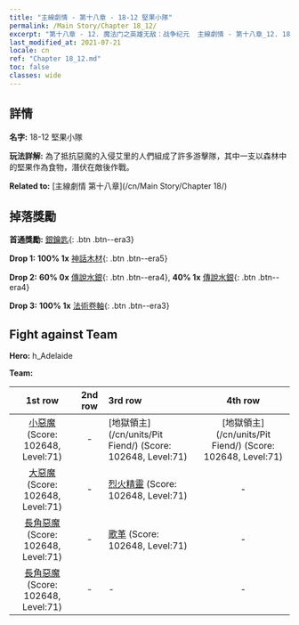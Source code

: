```yaml
---
title: "主線劇情 - 第十八章 - 18-12 堅果小隊"
permalink: /Main Story/Chapter 18_12/
excerpt: "第十八章 - 12. 魔法门之英雄无敌：战争纪元  主線劇情 - 第十八章_12. 18-12 堅果小隊"
last_modified_at: 2021-07-21
locale: cn
ref: "Chapter 18_12.md"
toc: false
classes: wide
---
```


## 詳情

 **名字:** 18-12 堅果小隊

 **玩法詳解:** 為了抵抗惡魔的入侵艾里的人們組成了許多游擊隊，其中一支以森林中的堅果作為食物，潛伏在敵後作戰。

 **Related to:** [主線劇情 第十八章](/cn/Main Story/Chapter 18/)

## 掉落獎勵

 **首通獎勵:** [銀鑰匙](/cn/Items/con_693/){: .btn .btn--era3}

 **Drop 1:** **100% 1x** [神話木材](/cn/Items/mat_62/){: .btn .btn--era5}

 **Drop 2:** **60% 0x** [傳說水銀](/cn/Items/mat_56/){: .btn .btn--era4}, **40% 1x** [傳說水銀](/cn/Items/mat_56/){: .btn .btn--era4}

 **Drop 3:** **100% 1x** [法術卷軸](/cn/Items/con_694/){: .btn .btn--era3}


## Fight against Team
 **Hero:** h_Adelaide

 **Team:**


  | 1st row | 2nd row | 3rd row | 4th row |
  |:----:|:----:|:----|:----:|
  | [小惡魔](/cn/units/Imp/) (Score: 102648, Level:71)  | - | [地獄領主](/cn/units/Pit Fiend/) (Score: 102648, Level:71)  | [地獄領主](/cn/units/Pit Fiend/) (Score: 102648, Level:71)  |
  | [大惡魔](/cn/units/Devil/) (Score: 102648, Level:71)  | - | [烈火精靈](/cn/units/Efreeti/) (Score: 102648, Level:71)  | - |
  | [長角惡魔](/cn/units/Demon/) (Score: 102648, Level:71)  | - | [歌革](/cn/units/Gog/) (Score: 102648, Level:71)  | - |
  | [長角惡魔](/cn/units/Demon/) (Score: 102648, Level:71)  | - | - | - |


